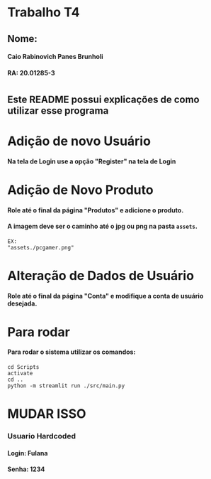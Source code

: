 # Trabalho T4
## Nome:
#### Caio Rabinovich Panes Brunholi
#### RA: 20.01285-3
#

## Este README possui explicações de como utilizar esse programa
#
# Adição de novo Usuário
#### Na tela de Login use a opção "Register" na tela de Login
#

# Adição de Novo Produto
#### Role até o final da página "Produtos" e adicione o produto.
#### A imagem deve ser o caminho até o jpg ou png na pasta ```assets```.
``` 
EX:
"assets./pcgamer.png"
```
# Alteração de Dados de Usuário
#### Role até o final da página "Conta" e modifique a conta de usuário desejada.
# Para rodar
#### Para rodar o sistema utilizar os comandos:
```
cd Scripts
activate
cd ..
python -m streamlit run ./src/main.py
```

# MUDAR ISSO
### Usuario Hardcoded
#### Login: Fulana 
#### Senha: 1234